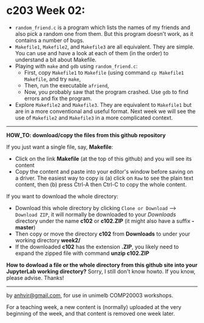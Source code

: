  c203 Week 02:
=======

  * `random_friend.c` is a program which lists the names of my friends and also pick a random one from them. But this program doesn't work, as it contains a number of bugs.
  * `Makefile1`, `Makefile2`, and `Makefile3` are all equivalent. They are simple. You can use and have a look at each of them (in the order) to understand a bit about Makefile.
  * Playing with `make` and `gdb` using `random_friend.c`: 
    * First, copy `Makefile1` to `Makefile` (using command `cp Makefile1 Makefile`, and try `make`,
    * Then, run the executable `afriend`,
    * Now, you probably saw that the program crashed. Use `gdb` to find errors and fix the program.
  * Explore `Makefile2` and `Makefile3`. They are equivalent to `Makefile1` but are in a more conventional and useful format. Next week we will see the use of `Makefile2` and `Makefile3` in a more complicated context.


---------------------------------------------------------
**HOW_TO: download/copy the files from this github repository**

If you just want a single file, say, **Makefile**:
  * Click on the link **Makefile** (at the top of this github) and you will see its content 
  * Copy the content and paste into your editor's window before saving on a driver. The easiest way to copy is (a) click on `Raw` to see the plain text content, then (b) press Ctrl-A then Ctrl-C to copy the whole content.  

If you want to download the whole directory:
  * Download this whole directory by clicking `Clone or Download` --> `Download ZIP`, it will normally be downloaded to your *Downloads* directory under the name **c102** or **c102.ZIP** (it might also have a suffix **-master**)
  * Then copy or move the directory **c102** from **Downloads** to under your working directory **week2/**
  * If the downloaded **c102** has the extension **.ZIP**, you likely need to expand the zipped file with command **unzip c102.ZIP**

**How to dowload a file or the whole directory from this github site into your JupyterLab working directory?**  Sorry, I still don't know howto. If you know, please advise. Thanks! 

-------------------------------------------------------------
by anhvir@gmail.com, for use in unimelb COMP20003 workshops.

For a teaching week, a new content is (normally) uploaded at the very beginning of the week, and that content is removed one week later.

